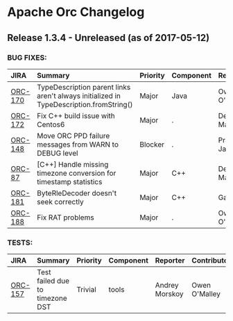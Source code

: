 
<!---
# Licensed to the Apache Software Foundation (ASF) under one
# or more contributor license agreements.  See the NOTICE file
# distributed with this work for additional information
# regarding copyright ownership.  The ASF licenses this file
# to you under the Apache License, Version 2.0 (the
# "License"); you may not use this file except in compliance
# with the License.  You may obtain a copy of the License at
#
#     http://www.apache.org/licenses/LICENSE-2.0
#
# Unless required by applicable law or agreed to in writing, software
# distributed under the License is distributed on an "AS IS" BASIS,
# WITHOUT WARRANTIES OR CONDITIONS OF ANY KIND, either express or implied.
# See the License for the specific language governing permissions and
# limitations under the License.
-->
# Apache Orc Changelog

## Release 1.3.4 - Unreleased (as of 2017-05-12)



### BUG FIXES:

| JIRA | Summary | Priority | Component | Reporter | Contributor |
|:---- |:---- | :--- |:---- |:---- |:---- |
| [ORC-170](https://issues.apache.org/jira/browse/ORC-170) | TypeDescription parent links aren't always initialized in TypeDescription.fromString() |  Major | Java | Owen O'Malley | Owen O'Malley |
| [ORC-172](https://issues.apache.org/jira/browse/ORC-172) | Fix C++ build issue with Centos6 |  Major | . | Deepak Majeti | Deepak Majeti |
| [ORC-148](https://issues.apache.org/jira/browse/ORC-148) | Move ORC PPD failure messages from WARN to DEBUG level |  Blocker | . | Prasanth Jayachandran | Prasanth Jayachandran |
| [ORC-87](https://issues.apache.org/jira/browse/ORC-87) | [C++] Handle missing timezone conversion for timestamp statistics |  Major | C++ | Deepak Majeti | Deepak Majeti |
| [ORC-181](https://issues.apache.org/jira/browse/ORC-181) | ByteRleDecoder doesn't seek correctly |  Major | C++ | Gang Wu | Gang Wu |
| [ORC-188](https://issues.apache.org/jira/browse/ORC-188) | Fix RAT problems |  Major | . | Owen O'Malley | Owen O'Malley |


### TESTS:

| JIRA | Summary | Priority | Component | Reporter | Contributor |
|:---- |:---- | :--- |:---- |:---- |:---- |
| [ORC-157](https://issues.apache.org/jira/browse/ORC-157) | Test failed due to timezone DST |  Trivial | tools | Andrey Morskoy | Owen O'Malley |



